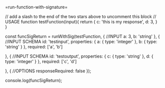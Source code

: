 =run-function-with-signature=

// add a slash to the end of the two stars above to uncomment this block
// USAGE
function testFunction(input){
    return {
        c: 'this is my response',
        d: 3,
    }
}

const funcSigReturn = runWithSig(testFunction, {
    //INPUT
    a: 3,
    b: 'string'
}, {
    //INPUT SCHEMA
    id: 'testinput',
    properties: {
        a: {
            type: 'integer'
        },
        b: {
            type: 'string'
        }
    },
    required: ['a', 'b']

}, {
    //INPUT SCHEMA
    id: 'testoutput',
    properties: {
        c: {
            type: 'string'
        },
        d: {
            type: 'integer'
        }
    },
    required: ['c', 'd']

}, { 
    //OPTIONS
    responseRequired: false
});

console.log(funcSigReturn);
